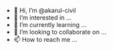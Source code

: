 - 👋 Hi, I’m @akarul-civil
- 👀 I’m interested in ...
- 🌱 I’m currently learning ...
- 💞️ I’m looking to collaborate on ...
- 📫 How to reach me ...

<!---
akarul-civil/akarul-civil is a ✨ special ✨ repository because its `README.md` (this file) appears on your GitHub profile.
You can click the Preview link to take a look at your changes.
--->
